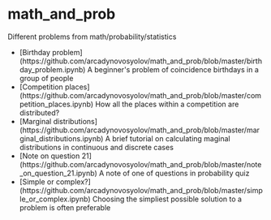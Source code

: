 # math_and_prob
Different problems from math/probability/statistics
<ul>
<li>[Birthday problem](https://github.com/arcadynovosyolov/math_and_prob/blob/master/birthday_problem.ipynb) A beginner's problem of coincidence birthdays in a group of people</li>
<li>[Competition places](https://github.com/arcadynovosyolov/math_and_prob/blob/master/competition_places.ipynb) How all the places within a competition are distributed?</li>
<li>[Marginal distributions](https://github.com/arcadynovosyolov/math_and_prob/blob/master/marginal_distributions.ipynb) A brief tutorial on calculating maginal distributions in continuous and discrete cases</li>
<li>[Note on question 21](https://github.com/arcadynovosyolov/math_and_prob/blob/master/note_on_question_21.ipynb) A note of one of questions in probability quiz</li>
<li>[Simple or complex?](https://github.com/arcadynovosyolov/math_and_prob/blob/master/simple_or_complex.ipynb) Choosing the simpliest possible solution to a problem is often preferable</li>
</ul>
